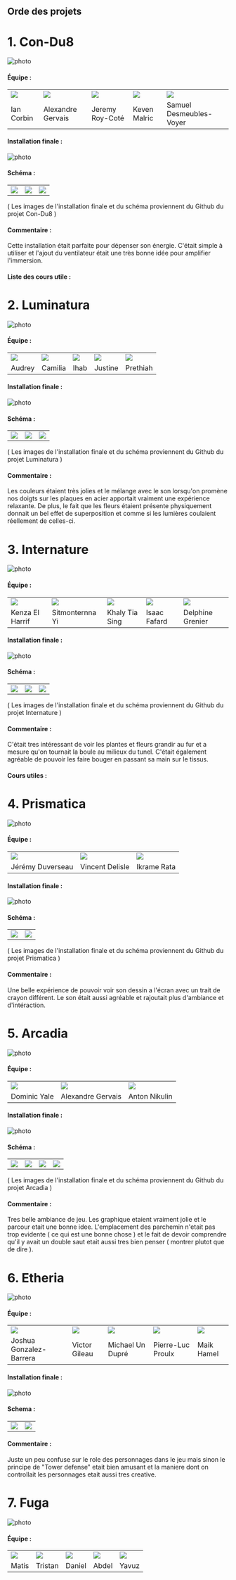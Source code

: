 ## Orde des projets

# 1. Con-Du8

![photo](media/titre_c0ndu8.png)

#### Équipe : 
<table align="center">
<tr>
<td><img src="https://github.com/del-phine8/H25_V11_inspirations_GAGNON/blob/main/projet_finissant/media/ian_corbin.webp"></td>
<td><img src="https://github.com/del-phine8/H25_V11_inspirations_GAGNON/blob/main/projet_finissant/media/alexandre_gervais.webp"></td>
<td><img src="https://github.com/del-phine8/H25_V11_inspirations_GAGNON/blob/main/projet_finissant/media/jeremy_roy-cote.webp"></td>
<td><img src="https://github.com/del-phine8/H25_V11_inspirations_GAGNON/blob/main/projet_finissant/media/keven_malric.webp"></td>
<td><img src="https://github.com/del-phine8/H25_V11_inspirations_GAGNON/blob/main/projet_finissant/media/samuel_desmeules-voyer.webp"></td>
</tr>
<tr>
<td>Ian Corbin</td>
<td>Alexandre Gervais</td>
<td>Jeremy Roy-Coté</td>
<td>Keven Malric</td>
<td>Samuel Desmeubles-Voyer</td>
</tr>
</table>

#### Installation finale :

![photo](media/installation_con_du8.webp)

#### Schéma :

<table align="center">
<tr>
<td><img src="https://github.com/del-phine8/H25_V11_inspirations_GAGNON/blob/main/projet_finissant/media/sceranimage_01_cond.jpg"></td>
<td><img src="https://github.com/del-phine8/H25_V11_inspirations_GAGNON/blob/main/projet_finissant/media/sceranimage_02_cond.jpg"></td>
<td><img src="https://github.com/del-phine8/H25_V11_inspirations_GAGNON/blob/main/projet_finissant/media/plantation_cond.webp"></td>
</tr>
</table>

( Les images de l'installation finale et du schéma proviennent du Github du projet Con-Du8 )

#### Commentaire :

Cette installation était parfaite pour dépenser son énergie. C'était simple à utiliser et l'ajout du ventilateur était une très bonne idée pour amplifier l'immersion.

#### Liste des cours utile :


# 2. Luminatura

![photo](media/luminatura_titre.png)

#### Équipe :
<table align="center">
<tr>
<td><img src="https://github.com/del-phine8/H25_V11_inspirations_GAGNON/blob/main/projet_finissant/media/audrey.jpg"></td>
<td><img src="https://github.com/del-phine8/H25_V11_inspirations_GAGNON/blob/main/projet_finissant/media/camilia.jpg"></td>
<td><img src="https://github.com/del-phine8/H25_V11_inspirations_GAGNON/blob/main/projet_finissant/media/ihab.jpg"></td>
<td><img src="https://github.com/del-phine8/H25_V11_inspirations_GAGNON/blob/main/projet_finissant/media/justine.jpg"></td>
<td><img src="https://github.com/del-phine8/H25_V11_inspirations_GAGNON/blob/main/projet_finissant/media/prethiah.jpg"></td>
</tr>
<tr>
<td>Audrey</td>
<td>Camilia</td>
<td>Ihab</td>
<td>Justine</td>
<td>Prethiah</td>
</tr>
</table>

#### Installation finale :

![photo](media/installation_lumi.jpeg)

#### Schéma :

<table align="center">
<tr>
<td><img src="https://github.com/del-phine8/H25_V11_inspirations_GAGNON/blob/main/projet_finissant/media/searimage3_lumi.jpg"></td>
<td><img src="https://github.com/del-phine8/H25_V11_inspirations_GAGNON/blob/main/projet_finissant/media/scearimage_lumi.jpg"></td>
<td><img src="https://github.com/del-phine8/H25_V11_inspirations_GAGNON/blob/main/projet_finissant/media/scearimage2_lumi.jpg"></td>
</tr>
</table>

( Les images de l'installation finale et du schéma proviennent du Github du projet Luminatura )

#### Commentaire :

Les couleurs étaient très jolies et le mélange avec le son lorsqu'on promène nos doigts sur les plaques en acier apportait vraiment une expérience relaxante. De plus, le fait que les fleurs étaient présente physiquement donnait un bel effet de superposition et comme si les lumières coulaient réellement de celles-ci.


# 3. Internature

![photo](media/thumbnail.jpg)

#### Équipe :

<table align="center">
<tr>
<td><img src="https://github.com/del-phine8/H25_V11_inspirations_GAGNON/blob/main/projet_finissant/media/photo_kenza_400x400.png"></td>
<td><img src="https://github.com/del-phine8/H25_V11_inspirations_GAGNON/blob/main/projet_finissant/media/sit_ver_mauve.jpg"></td>
<td><img src="https://github.com/del-phine8/H25_V11_inspirations_GAGNON/blob/main/projet_finissant/media/khalytia_sing.jpg"></td>
<td><img src="https://github.com/del-phine8/H25_V11_inspirations_GAGNON/blob/main/projet_finissant/media/isaac_fafard.jpg"></td>
<td><img src="https://github.com/del-phine8/H25_V11_inspirations_GAGNON/blob/main/projet_finissant/media/delphine-img-profil.jpg"></td>
</tr>
<tr>
<td>Kenza El Harrif</td>
<td>Sitmonternna Yi</td>
<td>Khaly Tia Sing</td>
<td>Isaac Fafard</td>
<td>Delphine Grenier</td>
</tr>
</table>

#### Installation finale :

![photo](media/installation_finale_inter.jpg)

#### Schéma :

<table align="center">
<tr>
<td><img src="https://github.com/del-phine8/H25_V11_inspirations_GAGNON/blob/main/projet_finissant/media/maquette-02_inter.jpg"></td>
<td><img src="https://github.com/del-phine8/H25_V11_inspirations_GAGNON/blob/main/projet_finissant/media/maquette-03_inter.jpg"></td>
<td><img src="https://github.com/del-phine8/H25_V11_inspirations_GAGNON/blob/main/projet_finissant/media/maquette-06_inter.jpg"></td>
</tr>
</table>

( Les images de l'installation finale et du schéma proviennent du Github du projet Internature )

#### Commentaire :

C'était tres intéressant de voir les plantes et fleurs grandir au fur et a mesure qu'on tournait la boule au milieux du tunel. C'était également agréable de pouvoir les faire bouger en passant sa main sur le tissus.

#### Cours utiles :


# 4. Prismatica

![photo](media/prismatica_logo.png)

#### Équipe :

<table align="center">
<tr>
<td><img src="https://github.com/del-phine8/H25_V11_inspirations_GAGNON/blob/main/projet_finissant/media/jeremy_duverseau.jpg"></td>
<td><img src="https://github.com/del-phine8/H25_V11_inspirations_GAGNON/blob/main/projet_finissant/media/Vincent_delisle.jpg"></td>
<td><img src="https://github.com/del-phine8/H25_V11_inspirations_GAGNON/blob/main/projet_finissant/media/ikrame_rata.jpg"></td>
</tr>
<tr>
<td>Jérémy Duverseau</td>
<td>Vincent Delisle</td>
<td>Ikrame Rata</td>
</tr>
</table>

#### Installation finale :

![photo](media/installation_pris.jpg)


#### Schéma :

<table align="center">
<tr>
<td><img src="https://github.com/del-phine8/H25_V11_inspirations_GAGNON/blob/main/projet_finissant/media/storyboard.png"></td>
<td><img src="https://github.com/del-phine8/H25_V11_inspirations_GAGNON/blob/main/projet_finissant/media/maquette_4_pris.jpg"></td>
</tr>
</table>

( Les images de l'installation finale et du schéma proviennent du Github du projet Prismatica )

#### Commentaire :

Une belle expérience de pouvoir voir son dessin a l'écran avec un trait de crayon différent. Le son était aussi agréable et rajoutait plus d'ambiance et d'intéraction.

# 5. Arcadia

![photo](media/menu_principal.png)

#### Équipe :

<table align="center">
<tr>
<td><img src="https://github.com/del-phine8/H25_V11_inspirations_GAGNON/blob/main/projet_finissant/media/dominic_yale.jpg"></td>
<td><img src="https://github.com/del-phine8/H25_V11_inspirations_GAGNON/blob/main/projet_finissant/media/william_beauvais.jpg"></td>
<td><img src="https://github.com/del-phine8/H25_V11_inspirations_GAGNON/blob/main/projet_finissant/media/anton_nikulin.jfif"></td>
</tr>
<tr>
<td>Dominic Yale</td>
<td>Alexandre Gervais</td>
<td>Anton Nikulin</td>
</tr>
</table>

#### Installation finale :

![photo](media/cabinet_studio.jpg)

#### Schéma :

<table align="center">
<tr>
<td><img src="https://github.com/del-phine8/H25_V11_inspirations_GAGNON/blob/main/projet_finissant/media/schema_arcadia.jfif"></td>
<td><img src="https://github.com/del-phine8/H25_V11_inspirations_GAGNON/blob/main/projet_finissant/media/point1.png"></td>
<td><img src="https://github.com/del-phine8/H25_V11_inspirations_GAGNON/blob/main/projet_finissant/media/rubisdebut.png"></td>
<td><img src="https://github.com/del-phine8/H25_V11_inspirations_GAGNON/blob/main/projet_finissant/media/ennemi.png"></td>
</tr>
</table>

( Les images de l'installation finale et du schéma proviennent du Github du projet Arcadia )


#### Commentaire :
Tres belle ambiance de jeu. Les graphique etaient vraiment jolie et le parcour etait une bonne idee. L'emplacement des parchemin n'etait pas trop evidente ( ce qui est une bonne chose ) et le fait de devoir comprendre qu'il y avait un double saut etait aussi tres bien penser ( montrer plutot que de dire ).

# 6. Etheria

![photo](media/etheria_thumbnail.jpg)

#### Équipe :
<table align="center">
<tr>
<td><img src="https://github.com/del-phine8/H25_V11_inspirations_GAGNON/blob/main/projet_finissant/media/joshua_gonzalez-barrera.jpg"></td>
<td><img src="https://github.com/del-phine8/H25_V11_inspirations_GAGNON/blob/main/projet_finissant/media/victor_gileau.jpg"></td>
<td><img src="https://github.com/del-phine8/H25_V11_inspirations_GAGNON/blob/main/projet_finissant/media/michael_un_dupre.jpg"></td>
<td><img src="https://github.com/del-phine8/H25_V11_inspirations_GAGNON/blob/main/projet_finissant/media/pierre-luc_proulx.jpg"></td>
<td><img src="https://github.com/del-phine8/H25_V11_inspirations_GAGNON/blob/main/projet_finissant/media/maik_hamel.jpg"></td>
</tr>
<tr>
<td>Joshua Gonzalez-Barrera</td>
<td>Victor Gileau</td>
<td>Michael Un Dupré</td>
<td>Pierre-Luc Proulx</td>
<td>Maik Hamel</td>
</tr>
</table>

#### Installation finale : 

![photo](media/photo_etheria_diffusion_02.png)

#### Schema :

<table align="center">
<tr>
<td><img src="https://github.com/del-phine8/H25_V11_inspirations_GAGNON/blob/main/projet_finissant/media/scenarimagev2_01_eth.png"></td>
<td><img src="https://github.com/del-phine8/H25_V11_inspirations_GAGNON/blob/main/projet_finissant/media/scenarimagev2_02.png"></td>
</tr>
</table>

#### Commentaire :
Juste un peu confuse sur le role des personnages dans le jeu mais sinon le principe de "Tower defense" etait bien amusant et la maniere dont on controllait les personnages etait aussi tres creative.


# 7. Fuga

![photo](media/fuga_thumbnail.jpg)

#### Équipe :

<table align="center">
<tr>
<td><img src="https://github.com/del-phine8/H25_V11_inspirations_GAGNON/blob/main/projet_finissant/media/matis.png"></td>
<td><img src="https://github.com/del-phine8/H25_V11_inspirations_GAGNON/blob/main/projet_finissant/media/tristan.png"></td>
<td><img src="https://github.com/del-phine8/H25_V11_inspirations_GAGNON/blob/main/projet_finissant/media/daniel.png"></td>
<td><img src="https://github.com/del-phine8/H25_V11_inspirations_GAGNON/blob/main/projet_finissant/media/abdel.png"></td>
<td><img src="https://github.com/del-phine8/H25_V11_inspirations_GAGNON/blob/main/projet_finissant/media/yavuz.png"></td>
</tr>
<tr>
<td>Matis</td>
<td>Tristan</td>
<td>Daniel</td>
<td>Abdel</td>
<td>Yavuz</td>
</tr>
</table>
